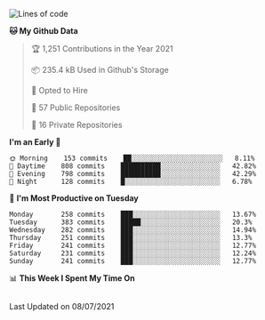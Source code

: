 <!--<a href="https://markmelnic.com" target="_blank">
  <img height="150px" align="center" src="https://github-readme-stats.vercel.app/api?username=markmelnic&hide_border=true&show_icons=true&include_all_commits=true&count_private=true&line_height=21&theme=graywhite"/>
  <img height="150px" align="center" src="https://github-readme-stats.vercel.app/api/top-langs/?username=markmelnic&hide=html&hide_border=true&layout=compact&line_height=21&&theme=graywhite "/>
  <img height="150px" align="center" src="https://github-readme-stats.vercel.app/api/wakatime?username=markmelnic&hide=html&hide_border=true&layout=compact&theme=graywhite"/></a>-->

<!--START_SECTION:waka-->
![Lines of code](https://img.shields.io/badge/From%20Hello%20World%20I%27ve%20Written-145885%20lines%20of%20code-blue)

**🐱 My Github Data** 

> 🏆 1,251 Contributions in the Year 2021
 > 
> 📦 235.4 kB Used in Github's Storage 
 > 
> 💼 Opted to Hire
 > 
> 📜 57 Public Repositories 
 > 
> 🔑 16 Private Repositories  
 > 
**I'm an Early 🐤** 

```text
🌞 Morning    153 commits    ██░░░░░░░░░░░░░░░░░░░░░░░   8.11% 
🌆 Daytime    808 commits    ██████████░░░░░░░░░░░░░░░   42.82% 
🌃 Evening    798 commits    ██████████░░░░░░░░░░░░░░░   42.29% 
🌙 Night      128 commits    █░░░░░░░░░░░░░░░░░░░░░░░░   6.78%

```
📅 **I'm Most Productive on Tuesday** 

```text
Monday       258 commits    ███░░░░░░░░░░░░░░░░░░░░░░   13.67% 
Tuesday      383 commits    █████░░░░░░░░░░░░░░░░░░░░   20.3% 
Wednesday    282 commits    ███░░░░░░░░░░░░░░░░░░░░░░   14.94% 
Thursday     251 commits    ███░░░░░░░░░░░░░░░░░░░░░░   13.3% 
Friday       241 commits    ███░░░░░░░░░░░░░░░░░░░░░░   12.77% 
Saturday     231 commits    ███░░░░░░░░░░░░░░░░░░░░░░   12.24% 
Sunday       241 commits    ███░░░░░░░░░░░░░░░░░░░░░░   12.77%

```


📊 **This Week I Spent My Time On** 

```text
```


 Last Updated on 08/07/2021
<!--END_SECTION:waka-->
